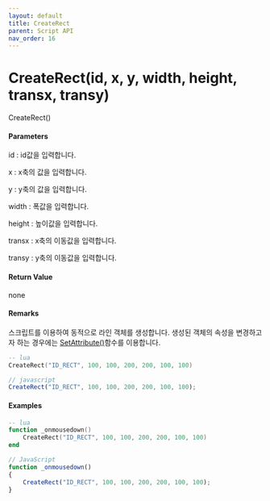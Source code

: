 ```yaml
---
layout: default
title: CreateRect
parent: Script API
nav_order: 16
---
```

# CreateRect\(id, x, y, width, height, transx, transy\)

CreateRect\(\)

#### Parameters

id : id값을 입력합니다.

x : x축의 값을 입력합니다.

y : y축의 값을 입력합니다.

width : 폭값을 입력합니다.

height : 높이값을 입력합니다.

transx : x축의 이동값을 입력합니다.

transy : y축의 이동값을 입력합니다.

#### Return Value

none

#### Remarks

스크립트를 이용하여 동적으로 라인 객체를 생성합니다. 생성된 객체의 속성을 변경하고자 하는 경우에는 [SetAttribute\(\)](https://expnuni.gitbooks.io/enuspace/content/ScriptAPI/SetAttribute.html)함수를 이용합니다.

```lua
-- lua
CreateRect("ID_RECT", 100, 100, 200, 200, 100, 100)
```

```js
// javascript
CreateRect("ID_RECT", 100, 100, 200, 200, 100, 100);
```

#### 

#### Examples

```lua
-- lua
function _onmousedown()
    CreateRect("ID_RECT", 100, 100, 200, 200, 100, 100)
end
```

```js
// JavaScript
function _onmousedown()
{    
    CreateRect("ID_RECT", 100, 100, 200, 200, 100, 100);
}
```



